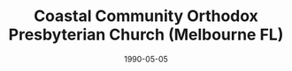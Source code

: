 ---
date: &id001 1990-05-05
end_date: null
location:
  address: null
  city: Melbourne
  state: FL
minister:
- end: 1996-01-01
  name: Donald Parker
  start: 1990-01-01
  type: pastor
ministers:
- Donald Parker
name: Coastal Community Orthodox Presbyterian Church
names:
- end: 1996-06-01
  name: Coastal Community Orthodox Presbyterian Church
  start: 1990-05-05
origination_date: *id001
raw_data: "FLORIDA Melbourne\nCoastal Community Orthodox Presbyterian Church  (May\
  \ 5, 1990\u2013June 1, 1996)\nPastor: Donald Parker, 1990\u201396"
received_from: null
states:
- FL
status:
  active: false
  end_date: null
  reason: null
  received_from: null
  withdrawal_to: null
title: Coastal Community Orthodox Presbyterian Church (Melbourne FL)

---
